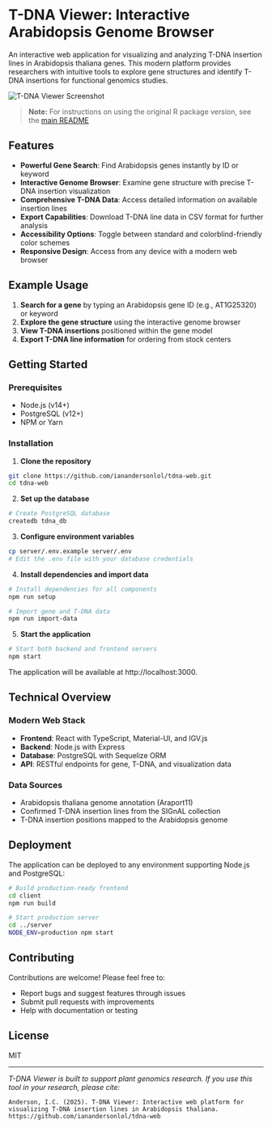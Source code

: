# T-DNA Viewer: Interactive Arabidopsis Genome Browser

An interactive web application for visualizing and analyzing T-DNA insertion lines in Arabidopsis thaliana genes. This modern platform provides researchers with intuitive tools to explore gene structures and identify T-DNA insertions for functional genomics studies.

![T-DNA Viewer Screenshot](https://via.placeholder.com/800x450?text=T-DNA+Viewer)

> **Note:** For instructions on using the original R package version, see the [main README](../README.md)

## Features

- **Powerful Gene Search**: Find Arabidopsis genes instantly by ID or keyword
- **Interactive Genome Browser**: Examine gene structure with precise T-DNA insertion visualization
- **Comprehensive T-DNA Data**: Access detailed information on available insertion lines
- **Export Capabilities**: Download T-DNA line data in CSV format for further analysis
- **Accessibility Options**: Toggle between standard and colorblind-friendly color schemes
- **Responsive Design**: Access from any device with a modern web browser

## Example Usage

1. **Search for a gene** by typing an Arabidopsis gene ID (e.g., AT1G25320) or keyword
2. **Explore the gene structure** using the interactive genome browser
3. **View T-DNA insertions** positioned within the gene model
4. **Export T-DNA line information** for ordering from stock centers

## Getting Started

### Prerequisites

- Node.js (v14+)
- PostgreSQL (v12+)
- NPM or Yarn

### Installation

1. **Clone the repository**

```bash
git clone https://github.com/ianandersonlol/tdna-web.git
cd tdna-web
```

2. **Set up the database**

```bash
# Create PostgreSQL database
createdb tdna_db
```

3. **Configure environment variables**

```bash
cp server/.env.example server/.env
# Edit the .env file with your database credentials
```

4. **Install dependencies and import data**

```bash
# Install dependencies for all components
npm run setup

# Import gene and T-DNA data
npm run import-data
```

5. **Start the application**

```bash
# Start both backend and frontend servers
npm start
```

The application will be available at http://localhost:3000.

## Technical Overview

### Modern Web Stack

- **Frontend**: React with TypeScript, Material-UI, and IGV.js
- **Backend**: Node.js with Express
- **Database**: PostgreSQL with Sequelize ORM
- **API**: RESTful endpoints for gene, T-DNA, and visualization data

### Data Sources

- Arabidopsis thaliana genome annotation (Araport11)
- Confirmed T-DNA insertion lines from the SIGnAL collection
- T-DNA insertion positions mapped to the Arabidopsis genome

## Deployment

The application can be deployed to any environment supporting Node.js and PostgreSQL:

```bash
# Build production-ready frontend
cd client
npm run build

# Start production server
cd ../server
NODE_ENV=production npm start
```

## Contributing

Contributions are welcome! Please feel free to:

- Report bugs and suggest features through issues
- Submit pull requests with improvements
- Help with documentation or testing

## License

MIT

---

*T-DNA Viewer is built to support plant genomics research. If you use this tool in your research, please cite:*

```
Anderson, I.C. (2025). T-DNA Viewer: Interactive web platform for visualizing T-DNA insertion lines in Arabidopsis thaliana. https://github.com/ianandersonlol/tdna-web
```
